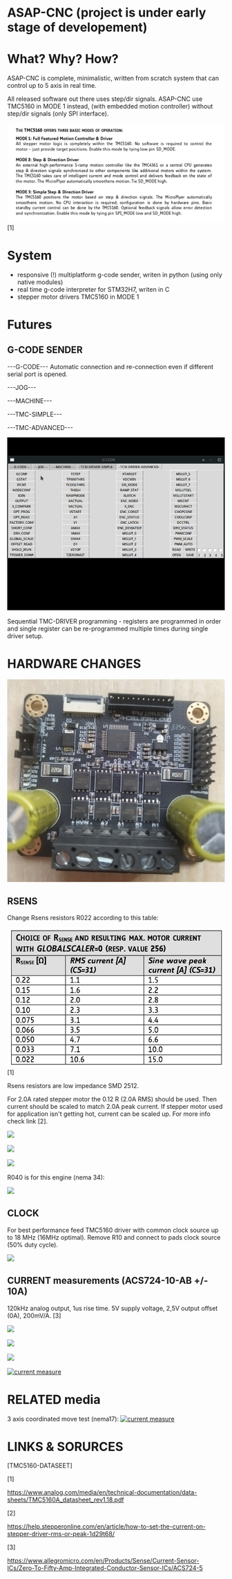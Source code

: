 # ASAP-CNC (project is under early stage of developement)

# What? Why? How?

 ASAP-CNC is complete, minimalistic, written from scratch system that can control up to 5 axis in real time.

 All released software out there uses step/dir signals. ASAP-CNC use TMC5160 in MODE 1 instead, (with embedded motion controller) without step/dir signals (only SPI interface).

![](https://raw.githubusercontent.com/0xDEADBEEF-ARM/ASAP-CNC/main/misc/TMC-MODE.png)
[1]

# System
- responsive (!) multiplatform g-code sender, writen in python (using only native modules)
- real time g-code interpreter for STM32H7, writen in C
- stepper motor drivers TMC5160 in MODE 1


# Futures

## G-CODE SENDER

---G-CODE---
 Automatic connection and re-connection even if different serial port is opened.

---JOG---

---MACHINE---

---TMC-SIMPLE---

---TMC-ADVANCED---

![](https://raw.githubusercontent.com/0xDEADBEEF-ARM/ASAP-CNC/main/misc/ASAP-TMC-DRIVER-ADVANCED.gif)


 Sequential TMC-DRIVER programming - registers are programmed in order and single register can be re-programmed multiple times during single driver setup.

# HARDWARE CHANGES

![](https://raw.githubusercontent.com/0xDEADBEEF-ARM/ASAP-CNC/main/misc/IMG_1b.jpg)

## RSENS
 Change Rsens resistors R022 according to this table:

![](https://raw.githubusercontent.com/0xDEADBEEF-ARM/ASAP-CNC/main/misc/RSENS.png)
[1]

Rsens resistors are low impedance SMD 2512.

 For 2.0A rated stepper motor the 0.12 R (2.0A RMS) should be used. Then current should be scaled to match 2.0A peak current. If stepper motor used for application isn't getting hot, current can be scaled up. For more info check link [2].

 ![](https://raw.githubusercontent.com/0xDEADBEEF-ASAP/ASAP-CNC/main/misc/Rsens_mix.jpg)

 ![](https://raw.githubusercontent.com/0xDEADBEEF-ASAP/ASAP-CNC/main/misc/TMC_Rsens_removed.png)

 ![](https://raw.githubusercontent.com/0xDEADBEEF-ASAP/ASAP-CNC/main/misc/Rsens_R040.jpg)

R040 is for this engine (nema 34):

![](https://github.com/0xDEADBEEF-ASAP/ASAP-CNC/blob/main/misc/Nema34_12_5Nm.jpg)

## CLOCK
 For best performance feed TMC5160 driver with common clock source up to 18 MHz (16MHz optimal).
Remove R10 and connect to pads clock source (50% duty cycle).

![](https://raw.githubusercontent.com/0xDEADBEEF-ASAP/ASAP-CNC/main/misc/R10.jpg)

## CURRENT measurements (ACS724-10-AB +/- 10A)
120kHz analog output, 1us rise time. 5V supply voltage, 2,5V output offset (0A), 200mV/A. [3]

![](https://raw.githubusercontent.com/0xDEADBEEF-ASAP/ASAP-CNC/main/misc/ACS724.jpg)

![](https://raw.githubusercontent.com/0xDEADBEEF-ASAP/ASAP-CNC/main/misc/ACS724-a.jpg)

![](https://raw.githubusercontent.com/0xDEADBEEF-ASAP/ASAP-CNC/main/misc/2xACS724.jpg)

[![current measure](https://raw.githubusercontent.com/0xDEADBEEF-ASAP/ASAP-CNC/main/misc/vid_1.png)](https://youtu.be/c74zXEftsE0)

# RELATED media

3 axis coordinated move test (nema17):
[![current measure](https://github.com/0xDEADBEEF-ASAP/ASAP-CNC/blob/main/misc/vid_2.png?raw=true)](https://youtu.be/9pOCou4G9pE?feature=shared)



# LINKS & SORURCES
[TMC5160-DATASEET]

[1]

https://www.analog.com/media/en/technical-documentation/data-sheets/TMC5160A_datasheet_rev1.18.pdf

[2]

https://help.stepperonline.com/en/article/how-to-set-the-current-on-stepper-driver-rms-or-peak-1d29t68/

[3]

https://www.allegromicro.com/en/Products/Sense/Current-Sensor-ICs/Zero-To-Fifty-Amp-Integrated-Conductor-Sensor-ICs/ACS724-5
